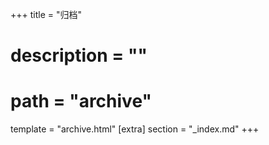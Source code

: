 +++
title = "归档"
# description = ""
# path = "archive"
template = "archive.html"
[extra]
section = "_index.md"
+++
